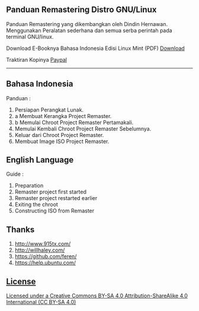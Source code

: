 <h2>Panduan Remastering Distro GNU/Linux</h2>
Panduan Remastering yang dikembangkan oleh Dindin Hernawan. 
Menggunakan Peralatan sederhana dan semua serba perintah pada terminal GNU/linux.
<p>Download E-Booknya Bahasa Indonesia Edisi Linux Mint (PDF) <a href='https://drive.google.com/open?id=13psYBMbAJgxRyHUgUPeusfWeQ_2i48ap' alt='Download'>Download</a></p>
<p>Traktiran Kopinya <a href='https://www.paypal.me/dindinG41TR3' alt='paypal'>Paypal</a></p>
<hr>
<h2>Bahasa Indonesia</h2>
<a>Panduan :</a>
<ol>
   <li>  Persiapan Perangkat Lunak.</li>
   <li>a Membuat Kerangka Project Remaster.</li>
   <li>b Memulai Chroot Project Remaster Pertamakali.</li>
   <li>  Memulai Kembali Chroot Project Remaster Sebelumnya.</li>
   <li>  Keluar dari Chroot Project Remaster.</li>
   <li>  Membuat Image ISO Project Remaster.</li>
</ol>
<h2>English  Language</h2>
<a>Guide :</a>
<ol>
   <li> Preparation</li>
   <li> Remaster project first started</li>
   <li> Remaster project restarted earlier</li>
   <li> Exiting the chroot</li>
   <li> Constructing ISO from Remaster</li>
</ol> 
<h2>Thanks</h2>
<ol>
   <li><a href='http://www.915tx.com/remaster/' alt='Pustaka'>http://www.915tx.com/</a></li>
   <li><a href='http://willhaley.com/blog/create-a-custom-debian-stretch-live-environment-ubuntu-17-zesty' alt='Pustaka'>http://willhaley.com/</a></li>
   <li><a href='https://github.com/feren/LiveCDCustomisationScripts' alt='Pustaka'>https://github.com/feren/</a></li>
   <li><a href='https://help.ubuntu.com/community/LiveCDCustomization' alt='Ubuntu'>https://help.ubuntu.com/</li>
</ol>
<h2>License</h2>
Licensed under a Creative Commons BY-SA 4.0 <a href='https://creativecommons.org/licenses/by-sa/4.0/' alt='cc-by-sa'>Attribution-ShareAlike 4.0 International (CC BY-SA 4.0)</a>
